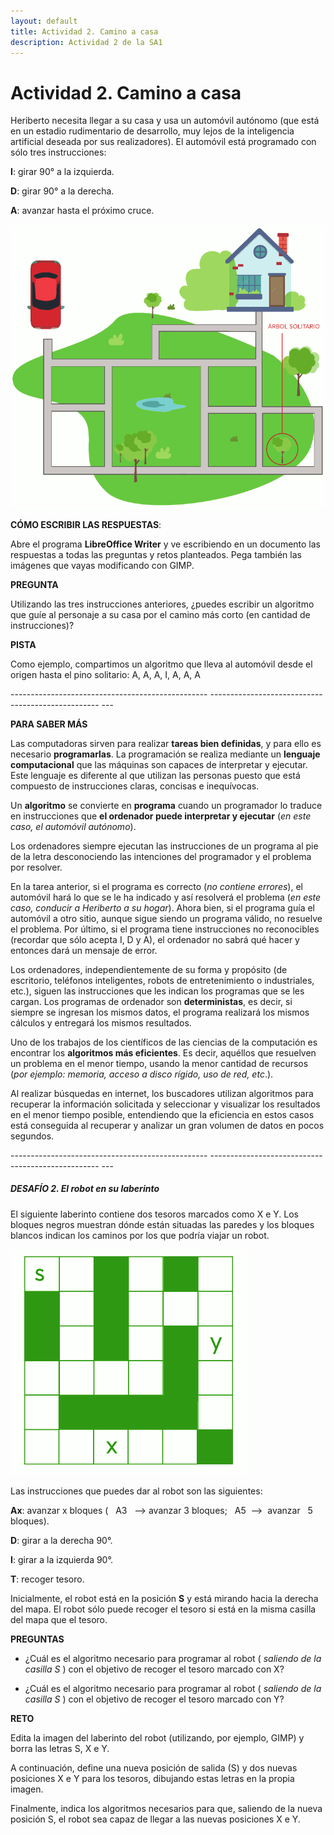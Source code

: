 ```yaml
---
layout: default
title: Actividad 2. Camino a casa
description: Actividad 2 de la SA1
---
```


# Actividad 2. Camino a casa

Heriberto necesita llegar a su casa y usa un automóvil autónomo (que está en un estadio rudimentario de desarrollo, muy lejos de la inteligencia artificial deseada por sus realizadores). El automóvil está programado con sólo tres instrucciones:

**I**: girar 90° a la izquierda.

**D**: girar 90° a la derecha.

**A**: avanzar hasta el próximo cruce.

![](act_02.png)

**CÓMO ESCRIBIR LAS RESPUESTAS**:

Abre el programa **LibreOffice Writer** y ve escribiendo en un documento las respuestas a todas las preguntas y retos planteados. Pega también las imágenes que vayas modificando con GIMP.

**PREGUNTA**

Utilizando las tres instrucciones anteriores, ¿puedes escribir un algoritmo que guíe al personaje a su casa por el camino más corto (en cantidad de instrucciones)?

**PISTA**

Como ejemplo, compartimos un algoritmo que lleva al automóvil desde el origen hasta el pino solitario: A, A, A, I, A, A, A

\------------------------------------------------- -------------------------------------------------- ---

**PARA SABER MÁS**

Las computadoras sirven para realizar **tareas bien definidas**, y para ello es necesario **programarlas**. La programación se realiza mediante un **lenguaje computacional** que las máquinas son capaces de interpretar y ejecutar. Este lenguaje es diferente al que utilizan las personas puesto que está compuesto de instrucciones claras, concisas e inequívocas.

Un **algoritmo** se convierte en **programa** cuando un programador lo traduce en instrucciones que **el ordenador puede interpretar y ejecutar** (_en este caso, el automóvil autónomo_).

Los ordenadores siempre ejecutan las instrucciones de un programa al pie de la letra desconociendo las intenciones del programador y el problema por resolver.

En la tarea anterior, si el programa es correcto (_no contiene errores_), el automóvil hará lo que se le ha indicado y así resolverá el problema (_en este caso, conducir a Heriberto a su hogar_). Ahora bien, si el programa guía el automóvil a otro sitio, aunque sigue siendo un programa válido, no resuelve el problema. Por último, si el programa tiene instrucciones no reconocibles (recordar que sólo acepta I, D y A), el ordenador no sabrá qué hacer y entonces dará un mensaje de error.

Los ordenadores, independientemente de su forma y propósito (de escritorio, teléfonos inteligentes, robots de entretenimiento o industriales, etc.), siguen las instrucciones que les indican los programas que se les cargan. Los programas de ordenador son **deterministas**, es decir, si siempre se ingresan los mismos datos, el programa realizará los mismos cálculos y entregará los mismos resultados.

Uno de los trabajos de los científicos de las ciencias de la computación es encontrar los **algoritmos más eficientes**. Es decir, aquéllos que resuelven un problema en el menor tiempo, usando la menor cantidad de recursos (_por ejemplo: memoria, acceso a disco rígido, uso de red, etc_.).

Al realizar búsquedas en internet, los buscadores utilizan algoritmos para recuperar la información solicitada y seleccionar y visualizar los resultados en el menor tiempo posible, entendiendo que la eficiencia en estos casos está conseguida
al recuperar y analizar un gran volumen de datos en pocos segundos.

\------------------------------------------------- -------------------------------------------------- ---

##### **DESAFÍO 2. El robot en su laberinto**

El siguiente laberinto contiene dos tesoros marcados como X e Y. Los bloques negros muestran dónde están situadas las paredes y los bloques blancos indican los caminos por los que podría viajar un robot.

![](act_02b.png)

Las instrucciones que puedes dar al robot son las siguientes:

**Ax**: avanzar x bloques (   A3   --> avanzar 3 bloques;   A5  -->  avanzar   5  bloques).

**D**: girar a la derecha 90°.

**I**: girar a la izquierda 90°.

**T**: recoger tesoro.

Inicialmente, el robot está en la posición **S** y está mirando hacia la derecha del mapa. El robot sólo puede recoger el tesoro si está en la misma casilla del mapa que el tesoro.

<!--Por ejemplo, en el siguiente algoritmo se muestra cómo recogería el robot el tesoro X:

A1, D, A3, D, A1, I, A2, I, A2, T.-->

**PREGUNTAS**

- ¿Cuál es el algoritmo necesario para programar al robot ( _saliendo de la casilla S_ ) con el objetivo de recoger el tesoro marcado con X?

- ¿Cuál es el algoritmo necesario para programar al robot ( _saliendo de la casilla S_ ) con el objetivo de recoger el tesoro marcado con Y?

**RETO**

Edita la imagen del laberinto del robot (utilizando, por ejemplo, GIMP) y borra las letras S, X e Y.

A continuación, define una nueva posición de salida (S) y dos nuevas posiciones X e Y para los tesoros, dibujando estas letras en la propia imagen.

Finalmente, indica los algoritmos necesarios para que, saliendo de la nueva posición S, el robot sea capaz de llegar a las nuevas posiciones X e Y.